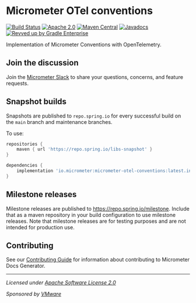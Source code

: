 # Micrometer OTel conventions

[![Build Status](https://circleci.com/gh/marcingrzejszczak/micrometer-otel-conventions.svg?style=shield)](https://circleci.com/gh/micrometer-metrics/micrometer-otel-conventions)
[![Apache 2.0](https://img.shields.io/github/license/marcingrzejszczak/micrometer-otel-conventions.svg)](https://www.apache.org/licenses/LICENSE-2.0)
[![Maven Central](https://img.shields.io/maven-central/v/io.micrometer/micrometer-otel-conventions.svg)](https://search.maven.org/artifact/io.micrometer/micrometer-otel-conventions)
[![Javadocs](https://www.javadoc.io/badge/io.micrometer/micrometer-otel-conventions.svg)](https://www.javadoc.io/doc/io.micrometer/micrometer-otel-conventions)
[![Revved up by Gradle Enterprise](https://img.shields.io/badge/Revved%20up%20by-Gradle%20Enterprise-06A0CE?logo=Gradle&labelColor=02303A)](https://ge.micrometer.io/)

Implementation of Micrometer Conventions with OpenTelemetry.

## Join the discussion

Join the [Micrometer Slack](https://slack.micrometer.io) to share your questions, concerns, and feature requests.

## Snapshot builds

Snapshots are published to `repo.spring.io` for every successful build on the `main` branch and maintenance branches.

To use:

```groovy
repositories {
    maven { url 'https://repo.spring.io/libs-snapshot' }
}

dependencies {
    implementation 'io.micrometer:micrometer-otel-conventions:latest.integration'
}
```

## Milestone releases

Milestone releases are published to https://repo.spring.io/milestone. Include that as a maven repository in your build
configuration to use milestone releases. Note that milestone releases are for testing purposes and are not intended for
production use.

## Contributing

See our [Contributing Guide](CONTRIBUTING.md) for information about contributing to Micrometer Docs Generator.

-------------------------------------
_Licensed under [Apache Software License 2.0](https://www.apache.org/licenses/LICENSE-2.0)_

_Sponsored by [VMware](https://tanzu.vmware.com)_

